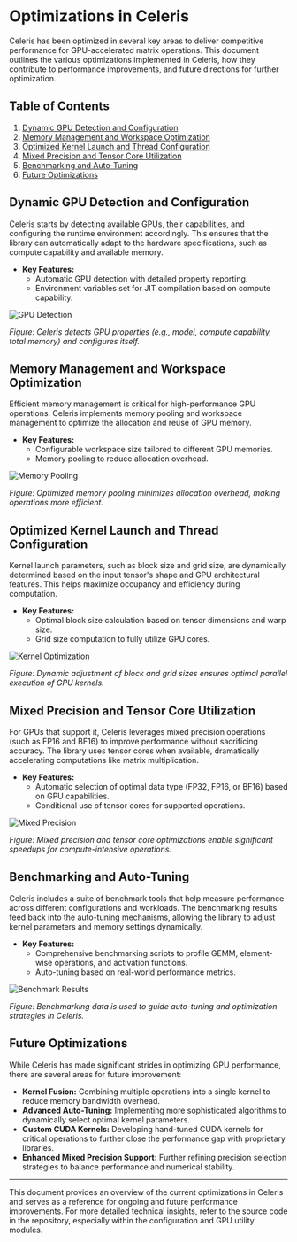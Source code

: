 # Optimizations in Celeris

Celeris has been optimized in several key areas to deliver competitive performance for GPU-accelerated matrix operations. This document outlines the various optimizations implemented in Celeris, how they contribute to performance improvements, and future directions for further optimization.

## Table of Contents

1. [Dynamic GPU Detection and Configuration](#dynamic-gpu-detection-and-configuration)
2. [Memory Management and Workspace Optimization](#memory-management-and-workspace-optimization)
3. [Optimized Kernel Launch and Thread Configuration](#optimized-kernel-launch-and-thread-configuration)
4. [Mixed Precision and Tensor Core Utilization](#mixed-precision-and-tensor-core-utilization)
5. [Benchmarking and Auto-Tuning](#benchmarking-and-auto-tuning)
6. [Future Optimizations](#future-optimizations)

## Dynamic GPU Detection and Configuration

Celeris starts by detecting available GPUs, their capabilities, and configuring the runtime environment accordingly. This ensures that the library can automatically adapt to the hardware specifications, such as compute capability and available memory.

- **Key Features:**
  - Automatic GPU detection with detailed property reporting.
  - Environment variables set for JIT compilation based on compute capability.

![GPU Detection](docs/images/gpu_detection.png)

*Figure: Celeris detects GPU properties (e.g., model, compute capability, total memory) and configures itself.*

## Memory Management and Workspace Optimization

Efficient memory management is critical for high-performance GPU operations. Celeris implements memory pooling and workspace management to optimize the allocation and reuse of GPU memory.

- **Key Features:**
  - Configurable workspace size tailored to different GPU memories.
  - Memory pooling to reduce allocation overhead.

![Memory Pooling](docs/images/memory_pool.png)

*Figure: Optimized memory pooling minimizes allocation overhead, making operations more efficient.*

## Optimized Kernel Launch and Thread Configuration

Kernel launch parameters, such as block size and grid size, are dynamically determined based on the input tensor's shape and GPU architectural features. This helps maximize occupancy and efficiency during computation.

- **Key Features:**
  - Optimal block size calculation based on tensor dimensions and warp size.
  - Grid size computation to fully utilize GPU cores.

![Kernel Optimization](docs/images/kernel_optimization.png)

*Figure: Dynamic adjustment of block and grid sizes ensures optimal parallel execution of GPU kernels.*

## Mixed Precision and Tensor Core Utilization

For GPUs that support it, Celeris leverages mixed precision operations (such as FP16 and BF16) to improve performance without sacrificing accuracy. The library uses tensor cores when available, dramatically accelerating computations like matrix multiplication.

- **Key Features:**
  - Automatic selection of optimal data type (FP32, FP16, or BF16) based on GPU capabilities.
  - Conditional use of tensor cores for supported operations.

![Mixed Precision](docs/images/mixed_precision.png)

*Figure: Mixed precision and tensor core optimizations enable significant speedups for compute-intensive operations.*

## Benchmarking and Auto-Tuning

Celeris includes a suite of benchmark tools that help measure performance across different configurations and workloads. The benchmarking results feed back into the auto-tuning mechanisms, allowing the library to adjust kernel parameters and memory settings dynamically.

- **Key Features:**
  - Comprehensive benchmarking scripts to profile GEMM, element-wise operations, and activation functions.
  - Auto-tuning based on real-world performance metrics.

![Benchmark Results](docs/images/benchmark_results_summary.png)

*Figure: Benchmarking data is used to guide auto-tuning and optimization strategies in Celeris.*

## Future Optimizations

While Celeris has made significant strides in optimizing GPU performance, there are several areas for future improvement:

- **Kernel Fusion:** Combining multiple operations into a single kernel to reduce memory bandwidth overhead.
- **Advanced Auto-Tuning:** Implementing more sophisticated algorithms to dynamically select optimal kernel parameters.
- **Custom CUDA Kernels:** Developing hand-tuned CUDA kernels for critical operations to further close the performance gap with proprietary libraries.
- **Enhanced Mixed Precision Support:** Further refining precision selection strategies to balance performance and numerical stability.

---

This document provides an overview of the current optimizations in Celeris and serves as a reference for ongoing and future performance improvements. For more detailed technical insights, refer to the source code in the repository, especially within the configuration and GPU utility modules. 